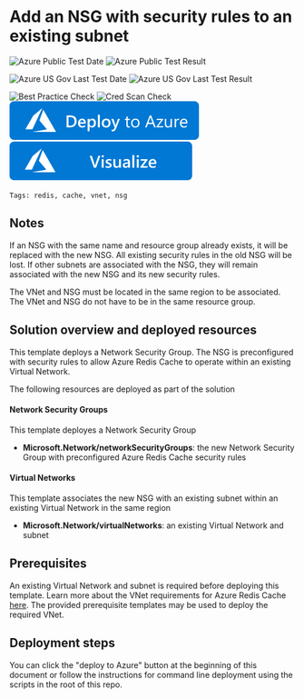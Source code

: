 # Add an NSG with security rules to an existing subnet

![Azure Public Test Date](https://azurequickstartsservice.blob.core.windows.net/badges/201-redis-vnet-nsg/PublicLastTestDate.svg)
![Azure Public Test Result](https://azurequickstartsservice.blob.core.windows.net/badges/201-redis-vnet-nsg/PublicDeployment.svg)

![Azure US Gov Last Test Date](https://azurequickstartsservice.blob.core.windows.net/badges/201-redis-vnet-nsg/FairfaxLastTestDate.svg)
![Azure US Gov Last Test Result](https://azurequickstartsservice.blob.core.windows.net/badges/201-redis-vnet-nsg/FairfaxDeployment.svg)

![Best Practice Check](https://azurequickstartsservice.blob.core.windows.net/badges/201-redis-vnet-nsg/BestPracticeResult.svg)
![Cred Scan Check](https://azurequickstartsservice.blob.core.windows.net/badges/201-redis-vnet-nsg/CredScanResult.svg)
[![Deploy To Azure](https://raw.githubusercontent.com/Azure/azure-quickstart-templates/master/1-CONTRIBUTION-GUIDE/images/deploytoazure.svg?sanitize=true)]("https://portal.azure.com/#create/Microsoft.Template/uri/https%3A%2F%2Fraw.githubusercontent.com%2FAzure%2Fazure-quickstart-templates%2Fmaster%2F201-redis-vnet-nsg%2Fazuredeploy.json")  [![Visualize](https://raw.githubusercontent.com/Azure/azure-quickstart-templates/master/1-CONTRIBUTION-GUIDE/images/visualizebutton.svg?sanitize=true)]("http://armviz.io/#/?load=https%3A%2F%2Fraw.githubusercontent.com%2FAzure%2Fazure-quickstart-templates%2Fmaster%2F201-redis-vnet-nsg%2Fazuredeploy.json")






`Tags: redis, cache, vnet, nsg`

## Notes
If an NSG with the same name and resource group already exists, it will be replaced with the new NSG. All existing security rules in the old NSG will be lost. If other subnets are associated with the NSG, they will remain associated with the new NSG and its new security rules.

The VNet and NSG must be located in the same region to be associated. The VNet and NSG do not have to be in the same resource group.

## Solution overview and deployed resources
This template deploys a Network Security Group. The NSG is preconfigured with security rules to allow Azure Redis Cache to operate within an existing Virtual Network.

The following resources are deployed as part of the solution

#### Network Security Groups
This template deployes a Network Security Group

+ **Microsoft.Network/networkSecurityGroups**: the new Network Security Group with preconfigured Azure Redis Cache security rules

#### Virtual Networks
This template associates the new NSG with an existing subnet within an existing Virtual Network in the same region

+ **Microsoft.Network/virtualNetworks**: an existing Virtual Network and subnet

## Prerequisites
An existing Virtual Network and subnet is required before deploying this template. Learn more about the VNet requirements for Azure Redis Cache [here](https://docs.microsoft.com/en-us/azure/redis-cache/cache-how-to-premium-vnet). The provided prerequisite templates may be used to deploy the required VNet.

## Deployment steps
You can click the "deploy to Azure" button at the beginning of this document or follow the instructions for command line deployment using the scripts in the root of this repo.

